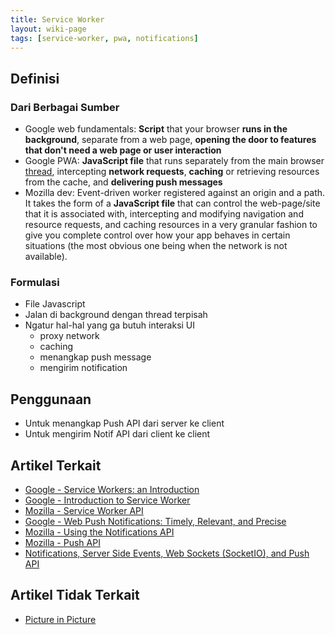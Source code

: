 ```yaml
---
title: Service Worker
layout: wiki-page
tags: [service-worker, pwa, notifications]
---
```


## Definisi

### Dari Berbagai Sumber
- Google web fundamentals: <b>Script</b> that your browser <b>runs in the background</b>, separate from a web page, <b>opening the door to features that don't need a web page or user interaction</b>
- Google PWA: <b>JavaScript file</b> that runs separately from the main browser [thread](/wiki/wiki/thr/thread/), intercepting <b>network requests</b>, <b>caching</b> or retrieving resources from the cache, and <b>delivering push messages</b> 
- Mozilla dev: Event-driven worker registered against an origin and a path. It takes the form of a <b>JavaScript file</b> that can control the web-page/site that it is associated with, intercepting and modifying navigation and resource requests, and caching resources in a very granular fashion to give you complete control over how your app behaves in certain situations (the most obvious one being when the network is not available).

### Formulasi
- File Javascript
- Jalan di background dengan thread terpisah
- Ngatur hal-hal yang ga butuh interaksi UI
  - proxy network
  - caching
  - menangkap push message
  - mengirim notification

## Penggunaan
- Untuk menangkap Push API dari server ke client
- Untuk mengirim Notif API dari client ke client

## Artikel Terkait
- [Google - Service Workers: an Introduction](https://developers.google.com/web/fundamentals/primers/service-workers) 
- [Google - Introduction to Service Worker](https://developers.google.com/web/ilt/pwa/introduction-to-service-worker)
- [Mozilla - Service Worker API](https://developer.mozilla.org/en-US/docs/Web/API/Service_Worker_API)
- [Google - Web Push Notifications: Timely, Relevant, and Precise](https://developers.google.com/web/fundamentals/push-notifications)
- [Mozilla - Using the Notifications API](https://developer.mozilla.org/en-US/docs/Web/API/Notifications_API/Using_the_Notifications_API)
- [Mozilla - Push API](https://developer.mozilla.org/en-US/docs/Web/API/Push_API)
- [Notifications, Server Side Events, Web Sockets (SocketIO), and Push API](https://abaganon.com/tutorials/sse_ws_push.html)

## Artikel Tidak Terkait
- [Picture in Picture](https://developer.mozilla.org/en-US/docs/Web/API/Picture-in-Picture_API)
